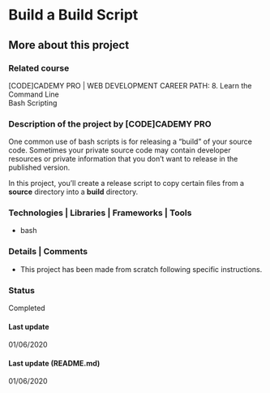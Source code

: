 # Build a Build Script

## More about this project

### Related course
[CODE]CADEMY PRO | WEB DEVELOPMENT CAREER PATH: 8. Learn the Command Line  
Bash Scripting

### Description of the project by [CODE]CADEMY PRO
One common use of bash scripts is for releasing a “build” of your source code. Sometimes your private source code may contain developer resources or private information that you don’t want to release in the published version.

In this project, you’ll create a release script to copy certain files from a **source** directory into a **build** directory.


### Technologies | Libraries | Frameworks | Tools  
- bash

### Details | Comments
- This project has been made from scratch following specific instructions. 

### Status
Completed 

#### Last update
01/06/2020

#### Last update (README.md)
01/06/2020
